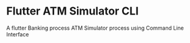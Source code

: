 # Flutter ATM Simulator CLI
A flutter Banking process ATM Simulator process using Command Line Interface
